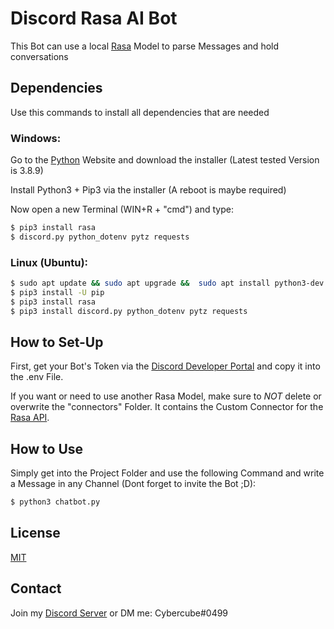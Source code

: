 # Discord Rasa AI Bot

This Bot can use a local [Rasa](https://rasa.com/) Model to parse Messages and hold conversations

## Dependencies
Use this commands to install all dependencies that are needed


### Windows:

Go to the [Python](https://python.org/downloads/) Website and download the installer (Latest tested Version is 3.8.9)

Install Python3 + Pip3 via the installer (A reboot is maybe required)

Now open a new Terminal (WIN+R + "cmd") and type:

```sh
$ pip3 install rasa 
$ discord.py python_dotenv pytz requests
```
### Linux (Ubuntu):

```sh
$ sudo apt update && sudo apt upgrade &&  sudo apt install python3-dev python3-pip
$ pip3 install -U pip
$ pip3 install rasa
$ pip3 install discord.py python_dotenv pytz requests
```

## How to Set-Up

First, get your Bot's Token via the [Discord Developer Portal](https://discord.com/developers/applications) and copy it into the .env File.

If you want or need to use another Rasa Model, make sure to *NOT* delete or overwrite the "connectors" Folder. It contains the Custom Connector for the [Rasa API](https://rasa.com/docs/rasa/connectors/custom-connectors).

## How to Use

Simply get into the Project Folder and use the following Command and write a Message in any Channel (Dont forget to invite the Bot ;D):

```sh
$ python3 chatbot.py
```

## License
[MIT](https://choosealicense.com/licenses/mit/)

## Contact 
Join my [Discord Server](https://discord.gg/4XYcD2Jk54) or DM me: Cybercube#0499
